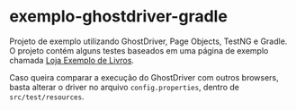 exemplo-ghostdriver-gradle
==========================

Projeto de exemplo utilizando GhostDriver, Page Objects, TestNG e Gradle. O projeto contém alguns testes baseados em uma página de exemplo chamada [Loja Exemplo de Livros](http://www.lojaexemplodelivros.com.br/).

Caso queira comparar a execução do GhostDriver com outros browsers, basta alterar o driver no arquivo `config.properties`, dentro de `src/test/resources`.
